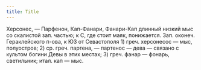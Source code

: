 ```yaml
---
title: Title
---
```


Херсонес, — Парфенон, Кап-Фанари, Фанари-Кап длинный низкий мыс со скалистой
зап. частью; к С, где стоит маяк, понижается. Зап. оконеч. Гераклейского п-ова,
к ЮЗ от Севастополя 1) греч. херсонесос — мыс, полуостров; 2) ср. греч. партена,
— партенос — дева — связано с культом богини Девы в этих местах; 3) греч. фанар
— фонарь, светильник; итал. кап — мыс.
